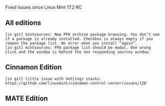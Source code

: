 Fixed Issues since Linux Mint 17.2 RC

All editions
------------
	[in git] mintsources: New PPA archive package browsing. You don’t see if a package is already installed. Checkbox is always empty if you reopen the package list. No error when you install “again”.
	[in git] mintsources: PPA package list should be modal. One wrong click and the window is behind the non responding sources window.

Cinnamon Edition
----------------
	[in git] little issue with Settings stacks: https://github.com/linuxmint/cinnamon-control-center/issues/120


MATE Edition
------------
